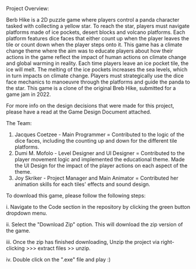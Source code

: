 Project Overview:

Berb Hike is a 2D puzzle game where players control a panda character tasked with collecting a yellow star. To reach the star, players must navigate platforms made of ice pockets, desert blocks and volcano platforms. Each platform features dice faces that either count up when the player leaves the tile or count down when the player steps onto it. This game has a climate change theme where the aim was to educate players about how their actions in the game reflect the impact of human actions on climate change and global warming in reality. Each time players leave an ice pocket tile, the ice will melt. The melting of the ice pockets increases the sea levels, which in turn impacts on climate change.
Players must strategically use the dice face mechanics to manoeuvre through the platforms and guide the panda to the star. This game is a clone of the original Breb Hike, submitted for a game jam in 2022.

For more info on the design decisions that were made for this project, please have a read at the Game Design Document attached.


The Team:
 1. Jacques Coetzee -  Main Programmer = Contributed to the logic of the dice faces, including the counting up and down for the different tile platforms.
2. Dumi M. Mofolo - Level Designer and UI Designer = Contributed to the player movement logic and implemented the educational theme. Made the UI Design for the impact of the player actions on each aspect of the theme.
3. Joy Skriker - Project Manager and Main Animator = Contributed her animation skills for each tiles' effects and sound design.


To download this game, please follow the following steps:

i. Navigate to the Code section in the repository by clicking the  green button dropdown menu.

ii. Select the "Download Zip" option. This will download the zip version of the game.

iii. Once the zip has finished downloading, Unzip the project via right-clicking >>> extract files >> unzip.

iv. Double click on the ".exe" file and play :)
